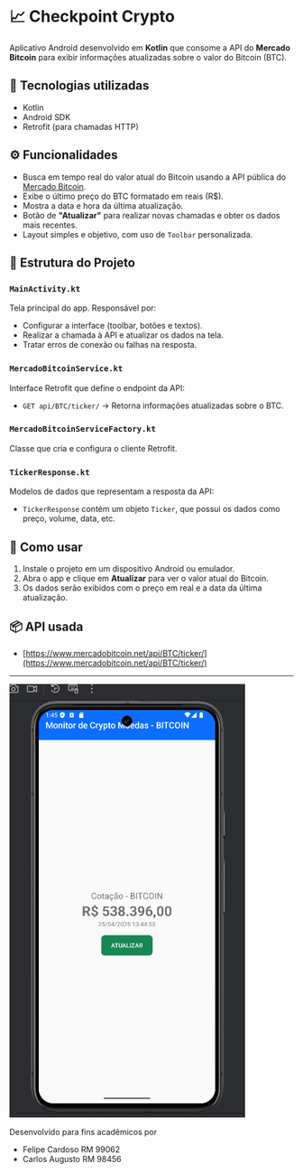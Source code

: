 # 📈 Checkpoint Crypto

Aplicativo Android desenvolvido em **Kotlin** que consome a API do **Mercado Bitcoin** para exibir informações atualizadas sobre o valor do Bitcoin (BTC).

## 🔧 Tecnologias utilizadas

- Kotlin
- Android SDK
- Retrofit (para chamadas HTTP)


## ⚙️ Funcionalidades

- Busca em tempo real do valor atual do Bitcoin usando a API pública do [Mercado Bitcoin](https://www.mercadobitcoin.net/).
- Exibe o último preço do BTC formatado em reais (R$).
- Mostra a data e hora da última atualização.
- Botão de **"Atualizar"** para realizar novas chamadas e obter os dados mais recentes.
- Layout simples e objetivo, com uso de `Toolbar` personalizada.

## 🧠 Estrutura do Projeto

### `MainActivity.kt`
Tela principal do app. Responsável por:
- Configurar a interface (toolbar, botões e textos).
- Realizar a chamada à API e atualizar os dados na tela.
- Tratar erros de conexão ou falhas na resposta.

### `MercadoBitcoinService.kt`
Interface Retrofit que define o endpoint da API:
- `GET api/BTC/ticker/` → Retorna informações atualizadas sobre o BTC.

### `MercadoBitcoinServiceFactory.kt`
Classe que cria e configura o cliente Retrofit.

### `TickerResponse.kt`
Modelos de dados que representam a resposta da API:
- `TickerResponse` contém um objeto `Ticker`, que possui os dados como preço, volume, data, etc.

## 📲 Como usar

1. Instale o projeto em um dispositivo Android ou emulador.
2. Abra o app e clique em **Atualizar** para ver o valor atual do Bitcoin.
3. Os dados serão exibidos com o preço em real e a data da última atualização.

## 📦 API usada

- [https://www.mercadobitcoin.net/api/BTC/ticker/](https://www.mercadobitcoin.net/api/BTC/ticker/)

---


![Imagem do teste de APP](TesteApp.png)

Desenvolvido para fins acadêmicos por 
- Felipe Cardoso RM 99062
- Carlos Augusto RM 98456
